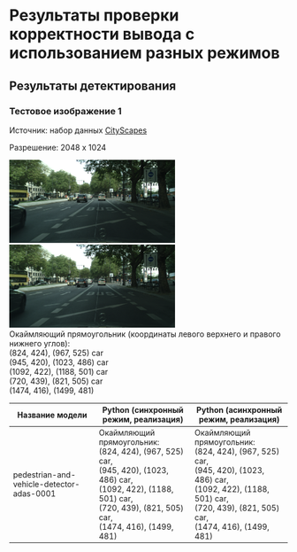 # Результаты проверки корректности вывода с использованием разных режимов

## Результаты детектирования

### Тестовое изображение 1

Источник: набор данных [CityScapes][cityscapes] 

Разрешение: 2048 x 1024

<div style='float: center'>
<img width="300" height="150" src="images\berlin_000000_000019_leftImg8bit.png">
<img width="300" height="150" src="detection\pedestrian-and-vehicle-detector-adas-0001.png">
</div>
Окаймляющий прямоугольник (координаты левого верхнего и правого нижнего углов):<br>
(824, 424), (967, 525) car<br>
(945, 420), (1023, 486) car<br>
(1092, 422), (1188, 501) car<br>
(720, 439), (821, 505) car<br>
(1474, 416), (1499, 481) <br>

   Название модели   |  Python (синхронный режим, реализация)  |  Python (асинхронный режим, реализация)|
----------------------|-----------------------------------------|-----------------------------------------|
pedestrian-and-vehicle-detector-adas-0001 | Окаймляющий прямоугольник:<br>(824, 424), (967, 525) car,<br>(945, 420), (1023, 486) car,<br>(1092, 422), (1188, 501) car,<br>(720, 439), (821, 505) car,<br>(1474, 416), (1499, 481)  | Окаймляющий прямоугольник:<br>(824, 424), (967, 525) car,<br>(945, 420), (1023, 486) car,<br>(1092, 422), (1188, 501) car,<br>(720, 439), (821, 505) car,<br>(1474, 416), (1499, 481) |


[cityscapes]: https://www.cityscapes-dataset.com
